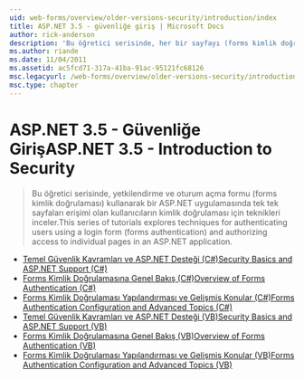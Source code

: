 ```yaml
---
uid: web-forms/overview/older-versions-security/introduction/index
title: ASP.NET 3.5 - güvenliğe giriş | Microsoft Docs
author: rick-anderson
description: 'Bu öğretici serisinde, her bir sayfayı (forms kimlik doğrulaması) bir oturum açma formunu kullanarak ve yetkilendirme erişimi olan kullanıcıların kimlik doğrulaması için teknikleri keşfediyor...'
ms.author: riande
ms.date: 11/04/2011
ms.assetid: ac5fcd71-317a-41ba-91ac-95121fc68126
msc.legacyurl: /web-forms/overview/older-versions-security/introduction
msc.type: chapter
---
```

<a name="aspnet-35---introduction-to-security"></a><span data-ttu-id="f1ec8-103">ASP.NET 3.5 - Güvenliğe Giriş</span><span class="sxs-lookup"><span data-stu-id="f1ec8-103">ASP.NET 3.5 - Introduction to Security</span></span>
====================
> <span data-ttu-id="f1ec8-104">Bu öğretici serisinde, yetkilendirme ve oturum açma formu (forms kimlik doğrulaması) kullanarak bir ASP.NET uygulamasında tek tek sayfaları erişimi olan kullanıcıların kimlik doğrulaması için teknikleri inceler.</span><span class="sxs-lookup"><span data-stu-id="f1ec8-104">This series of tutorials explores techniques for authenticating users using a login form (forms authentication) and authorizing access to individual pages in an ASP.NET application.</span></span>


- [<span data-ttu-id="f1ec8-105">Temel Güvenlik Kavramları ve ASP.NET Desteği (C#)</span><span class="sxs-lookup"><span data-stu-id="f1ec8-105">Security Basics and ASP.NET Support (C#)</span></span>](security-basics-and-asp-net-support-cs.md)
- [<span data-ttu-id="f1ec8-106">Forms Kimlik Doğrulamasına Genel Bakış (C#)</span><span class="sxs-lookup"><span data-stu-id="f1ec8-106">Overview of Forms Authentication (C#)</span></span>](an-overview-of-forms-authentication-cs.md)
- [<span data-ttu-id="f1ec8-107">Forms Kimlik Doğrulaması Yapılandırması ve Gelişmiş Konular (C#)</span><span class="sxs-lookup"><span data-stu-id="f1ec8-107">Forms Authentication Configuration and Advanced Topics (C#)</span></span>](forms-authentication-configuration-and-advanced-topics-cs.md)
- [<span data-ttu-id="f1ec8-108">Temel Güvenlik Kavramları ve ASP.NET Desteği (VB)</span><span class="sxs-lookup"><span data-stu-id="f1ec8-108">Security Basics and ASP.NET Support (VB)</span></span>](security-basics-and-asp-net-support-vb.md)
- [<span data-ttu-id="f1ec8-109">Forms Kimlik Doğrulamasına Genel Bakış (VB)</span><span class="sxs-lookup"><span data-stu-id="f1ec8-109">Overview of Forms Authentication (VB)</span></span>](an-overview-of-forms-authentication-vb.md)
- [<span data-ttu-id="f1ec8-110">Forms Kimlik Doğrulaması Yapılandırması ve Gelişmiş Konular (VB)</span><span class="sxs-lookup"><span data-stu-id="f1ec8-110">Forms Authentication Configuration and Advanced Topics (VB)</span></span>](forms-authentication-configuration-and-advanced-topics-vb.md)
